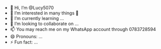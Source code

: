 - 👋 Hi, I’m @Lucy5070
- 👀 I’m interested in many things 🥰
- 🌱 I’m currently learning ...
- 💞️ I’m looking to collaborate on ...
- 📫 You may reach me on my WhatsApp account through 0783728594
- 😄 Pronouns: ...
- ⚡ Fun fact: ...

<!---
Lucy5070/Lucy5070 is a ✨ special ✨ repository because its `README.md` (this file) appears on your GitHub profile.
You can click the Preview link to take a look at your changes.
--->
